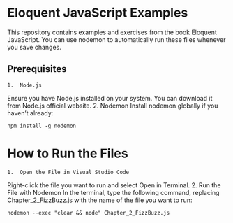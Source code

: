 # Eloquent JavaScript Examples

This repository contains examples and exercises from the book Eloquent JavaScript. You can use nodemon to automatically run these files whenever you save changes.

## Prerequisites

    1.	Node.js

Ensure you have Node.js installed on your system. You can download it from Node.js official website. 2. Nodemon
Install nodemon globally if you haven’t already:

`npm install -g nodemon`

# How to Run the Files

    1.	Open the File in Visual Studio Code

Right-click the file you want to run and select Open in Terminal. 2. Run the File with Nodemon
In the terminal, type the following command, replacing Chapter_2_FizzBuzz.js with the name of the file you want to run:

`nodemon --exec "clear && node" Chapter_2_FizzBuzz.js`
